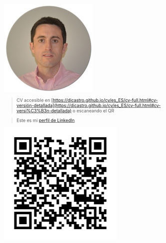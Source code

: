![Este soy yo!](../assets/img/yo.jpg)

> CV accesible en [https://dicastro.github.io/cv/es_ES/cv-full.html#cv-versión-detallada](https://dicastro.github.io/cv/es_ES/cv-full.html#cv-versi%C3%B3n-detallada) o escaneando el QR

> Este es mi [perfil de LinkedIn](www.linkedin.com/in/diego-castro-viadero-9192a278)

![Aquí encontrarás mi CV!](../assets/img/qr-cv-githubio.png)